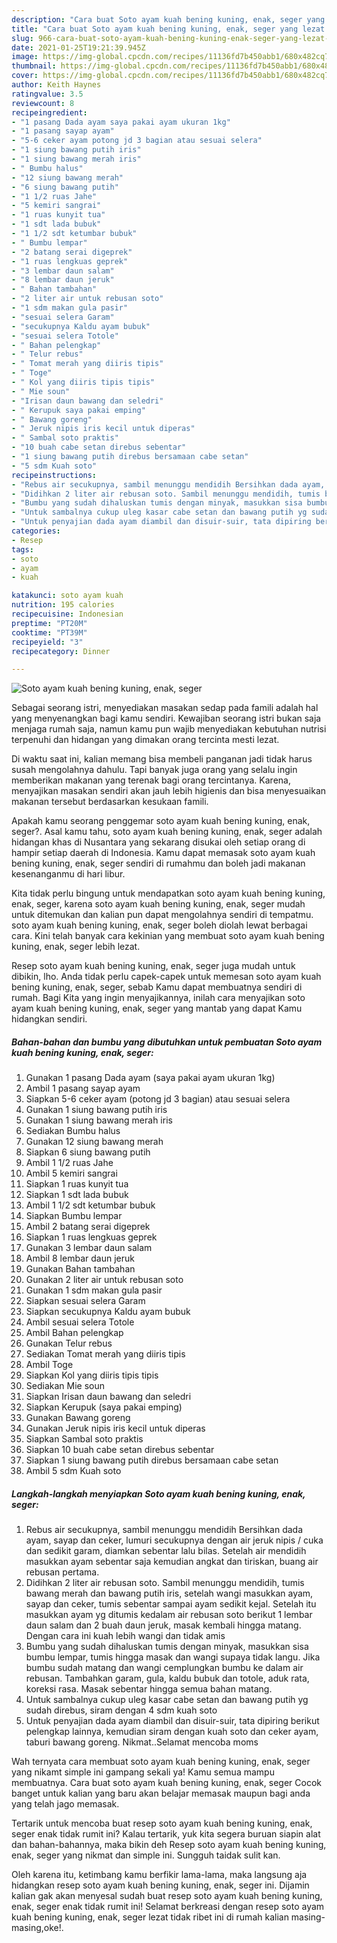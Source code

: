 ```yaml
---
description: "Cara buat Soto ayam kuah bening kuning, enak, seger yang lezat Untuk Jualan"
title: "Cara buat Soto ayam kuah bening kuning, enak, seger yang lezat Untuk Jualan"
slug: 966-cara-buat-soto-ayam-kuah-bening-kuning-enak-seger-yang-lezat-untuk-jualan
date: 2021-01-25T19:21:39.945Z
image: https://img-global.cpcdn.com/recipes/11136fd7b450abb1/680x482cq70/soto-ayam-kuah-bening-kuning-enak-seger-foto-resep-utama.jpg
thumbnail: https://img-global.cpcdn.com/recipes/11136fd7b450abb1/680x482cq70/soto-ayam-kuah-bening-kuning-enak-seger-foto-resep-utama.jpg
cover: https://img-global.cpcdn.com/recipes/11136fd7b450abb1/680x482cq70/soto-ayam-kuah-bening-kuning-enak-seger-foto-resep-utama.jpg
author: Keith Haynes
ratingvalue: 3.5
reviewcount: 8
recipeingredient:
- "1 pasang Dada ayam saya pakai ayam ukuran 1kg"
- "1 pasang sayap ayam"
- "5-6 ceker ayam potong jd 3 bagian atau sesuai selera"
- "1 siung bawang putih iris"
- "1 siung bawang merah iris"
- " Bumbu halus"
- "12 siung bawang merah"
- "6 siung bawang putih"
- "1 1/2 ruas Jahe"
- "5 kemiri sangrai"
- "1 ruas kunyit tua"
- "1 sdt lada bubuk"
- "1 1/2 sdt ketumbar bubuk"
- " Bumbu lempar"
- "2 batang serai digeprek"
- "1 ruas lengkuas geprek"
- "3 lembar daun salam"
- "8 lembar daun jeruk"
- " Bahan tambahan"
- "2 liter air untuk rebusan soto"
- "1 sdm makan gula pasir"
- "sesuai selera Garam"
- "secukupnya Kaldu ayam bubuk"
- "sesuai selera Totole"
- " Bahan pelengkap"
- " Telur rebus"
- " Tomat merah yang diiris tipis"
- " Toge"
- " Kol yang diiris tipis tipis"
- " Mie soun"
- "Irisan daun bawang dan seledri"
- " Kerupuk saya pakai emping"
- " Bawang goreng"
- " Jeruk nipis iris kecil untuk diperas"
- " Sambal soto praktis"
- "10 buah cabe setan direbus sebentar"
- "1 siung bawang putih direbus bersamaan cabe setan"
- "5 sdm Kuah soto"
recipeinstructions:
- "Rebus air secukupnya, sambil menunggu mendidih Bersihkan dada ayam, sayap dan ceker, lumuri secukupnya dengan air jeruk nipis / cuka dan sedikit garam, diamkan sebentar lalu bilas. Setelah air mendidih masukkan ayam sebentar saja kemudian angkat dan tiriskan, buang air rebusan pertama."
- "Didihkan 2 liter air rebusan soto. Sambil menunggu mendidih, tumis bawang merah dan bawang putih iris, setelah wangi masukkan ayam, sayap dan ceker, tumis sebentar sampai ayam sedikit kejal. Setelah itu masukkan ayam yg ditumis kedalam air rebusan soto berikut 1 lembar daun salam dan 2 buah daun jeruk, masak kembali hingga matang. Dengan cara ini kuah lebih wangi dan tidak amis"
- "Bumbu yang sudah dihaluskan tumis dengan minyak, masukkan sisa bumbu lempar, tumis hingga masak dan wangi supaya tidak langu. Jika bumbu sudah matang dan wangi cemplungkan bumbu ke dalam air rebusan. Tambahkan garam, gula, kaldu bubuk dan totole, aduk rata, koreksi rasa. Masak sebentar hingga semua bahan matang."
- "Untuk sambalnya cukup uleg kasar cabe setan dan bawang putih yg sudah direbus, siram dengan 4 sdm kuah soto"
- "Untuk penyajian dada ayam diambil dan disuir-suir, tata dipiring berikut pelengkap lainnya, kemudian siram dengan kuah soto dan ceker ayam, taburi bawang goreng. Nikmat..Selamat mencoba moms"
categories:
- Resep
tags:
- soto
- ayam
- kuah

katakunci: soto ayam kuah 
nutrition: 195 calories
recipecuisine: Indonesian
preptime: "PT20M"
cooktime: "PT39M"
recipeyield: "3"
recipecategory: Dinner

---
```



![Soto ayam kuah bening kuning, enak, seger](https://img-global.cpcdn.com/recipes/11136fd7b450abb1/680x482cq70/soto-ayam-kuah-bening-kuning-enak-seger-foto-resep-utama.jpg)

Sebagai seorang istri, menyediakan masakan sedap pada famili adalah hal yang menyenangkan bagi kamu sendiri. Kewajiban seorang istri bukan saja menjaga rumah saja, namun kamu pun wajib menyediakan kebutuhan nutrisi terpenuhi dan hidangan yang dimakan orang tercinta mesti lezat.

Di waktu  saat ini, kalian memang bisa membeli panganan jadi tidak harus susah mengolahnya dahulu. Tapi banyak juga orang yang selalu ingin memberikan makanan yang terenak bagi orang tercintanya. Karena, menyajikan masakan sendiri akan jauh lebih higienis dan bisa menyesuaikan makanan tersebut berdasarkan kesukaan famili. 



Apakah kamu seorang penggemar soto ayam kuah bening kuning, enak, seger?. Asal kamu tahu, soto ayam kuah bening kuning, enak, seger adalah hidangan khas di Nusantara yang sekarang disukai oleh setiap orang di hampir setiap daerah di Indonesia. Kamu dapat memasak soto ayam kuah bening kuning, enak, seger sendiri di rumahmu dan boleh jadi makanan kesenanganmu di hari libur.

Kita tidak perlu bingung untuk mendapatkan soto ayam kuah bening kuning, enak, seger, karena soto ayam kuah bening kuning, enak, seger mudah untuk ditemukan dan kalian pun dapat mengolahnya sendiri di tempatmu. soto ayam kuah bening kuning, enak, seger boleh diolah lewat berbagai cara. Kini telah banyak cara kekinian yang membuat soto ayam kuah bening kuning, enak, seger lebih lezat.

Resep soto ayam kuah bening kuning, enak, seger juga mudah untuk dibikin, lho. Anda tidak perlu capek-capek untuk memesan soto ayam kuah bening kuning, enak, seger, sebab Kamu dapat membuatnya sendiri di rumah. Bagi Kita yang ingin menyajikannya, inilah cara menyajikan soto ayam kuah bening kuning, enak, seger yang mantab yang dapat Kamu hidangkan sendiri.

<!--inarticleads1-->

##### Bahan-bahan dan bumbu yang dibutuhkan untuk pembuatan Soto ayam kuah bening kuning, enak, seger:

1. Gunakan 1 pasang Dada ayam (saya pakai ayam ukuran 1kg)
1. Ambil 1 pasang sayap ayam
1. Siapkan 5-6 ceker ayam (potong jd 3 bagian) atau sesuai selera
1. Gunakan 1 siung bawang putih iris
1. Gunakan 1 siung bawang merah iris
1. Sediakan  Bumbu halus
1. Gunakan 12 siung bawang merah
1. Siapkan 6 siung bawang putih
1. Ambil 1 1/2 ruas Jahe
1. Ambil 5 kemiri sangrai
1. Siapkan 1 ruas kunyit tua
1. Siapkan 1 sdt lada bubuk
1. Ambil 1 1/2 sdt ketumbar bubuk
1. Siapkan  Bumbu lempar
1. Ambil 2 batang serai digeprek
1. Siapkan 1 ruas lengkuas geprek
1. Gunakan 3 lembar daun salam
1. Ambil 8 lembar daun jeruk
1. Gunakan  Bahan tambahan
1. Gunakan 2 liter air untuk rebusan soto
1. Gunakan 1 sdm makan gula pasir
1. Siapkan sesuai selera Garam
1. Siapkan secukupnya Kaldu ayam bubuk
1. Ambil sesuai selera Totole
1. Ambil  Bahan pelengkap
1. Gunakan  Telur rebus
1. Sediakan  Tomat merah yang diiris tipis
1. Ambil  Toge
1. Siapkan  Kol yang diiris tipis tipis
1. Sediakan  Mie soun
1. Siapkan Irisan daun bawang dan seledri
1. Siapkan  Kerupuk (saya pakai emping)
1. Gunakan  Bawang goreng
1. Gunakan  Jeruk nipis iris kecil untuk diperas
1. Siapkan  Sambal soto praktis
1. Siapkan 10 buah cabe setan direbus sebentar
1. Siapkan 1 siung bawang putih direbus bersamaan cabe setan
1. Ambil 5 sdm Kuah soto




<!--inarticleads2-->

##### Langkah-langkah menyiapkan Soto ayam kuah bening kuning, enak, seger:

1. Rebus air secukupnya, sambil menunggu mendidih Bersihkan dada ayam, sayap dan ceker, lumuri secukupnya dengan air jeruk nipis / cuka dan sedikit garam, diamkan sebentar lalu bilas. Setelah air mendidih masukkan ayam sebentar saja kemudian angkat dan tiriskan, buang air rebusan pertama.
1. Didihkan 2 liter air rebusan soto. Sambil menunggu mendidih, tumis bawang merah dan bawang putih iris, setelah wangi masukkan ayam, sayap dan ceker, tumis sebentar sampai ayam sedikit kejal. Setelah itu masukkan ayam yg ditumis kedalam air rebusan soto berikut 1 lembar daun salam dan 2 buah daun jeruk, masak kembali hingga matang. Dengan cara ini kuah lebih wangi dan tidak amis
1. Bumbu yang sudah dihaluskan tumis dengan minyak, masukkan sisa bumbu lempar, tumis hingga masak dan wangi supaya tidak langu. Jika bumbu sudah matang dan wangi cemplungkan bumbu ke dalam air rebusan. Tambahkan garam, gula, kaldu bubuk dan totole, aduk rata, koreksi rasa. Masak sebentar hingga semua bahan matang.
1. Untuk sambalnya cukup uleg kasar cabe setan dan bawang putih yg sudah direbus, siram dengan 4 sdm kuah soto
1. Untuk penyajian dada ayam diambil dan disuir-suir, tata dipiring berikut pelengkap lainnya, kemudian siram dengan kuah soto dan ceker ayam, taburi bawang goreng. Nikmat..Selamat mencoba moms




Wah ternyata cara membuat soto ayam kuah bening kuning, enak, seger yang nikamt simple ini gampang sekali ya! Kamu semua mampu membuatnya. Cara buat soto ayam kuah bening kuning, enak, seger Cocok banget untuk kalian yang baru akan belajar memasak maupun bagi anda yang telah jago memasak.

Tertarik untuk mencoba buat resep soto ayam kuah bening kuning, enak, seger enak tidak rumit ini? Kalau tertarik, yuk kita segera buruan siapin alat dan bahan-bahannya, maka bikin deh Resep soto ayam kuah bening kuning, enak, seger yang nikmat dan simple ini. Sungguh taidak sulit kan. 

Oleh karena itu, ketimbang kamu berfikir lama-lama, maka langsung aja hidangkan resep soto ayam kuah bening kuning, enak, seger ini. Dijamin kalian gak akan menyesal sudah buat resep soto ayam kuah bening kuning, enak, seger enak tidak rumit ini! Selamat berkreasi dengan resep soto ayam kuah bening kuning, enak, seger lezat tidak ribet ini di rumah kalian masing-masing,oke!.

